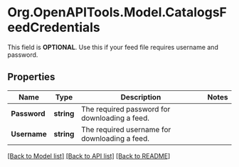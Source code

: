 # Org.OpenAPITools.Model.CatalogsFeedCredentials
This field is **OPTIONAL**. Use this if your feed file requires username and password.

## Properties

Name | Type | Description | Notes
------------ | ------------- | ------------- | -------------
**Password** | **string** | The required password for downloading a feed. | 
**Username** | **string** | The required username for downloading a feed. | 

[[Back to Model list]](../README.md#documentation-for-models) [[Back to API list]](../README.md#documentation-for-api-endpoints) [[Back to README]](../README.md)

